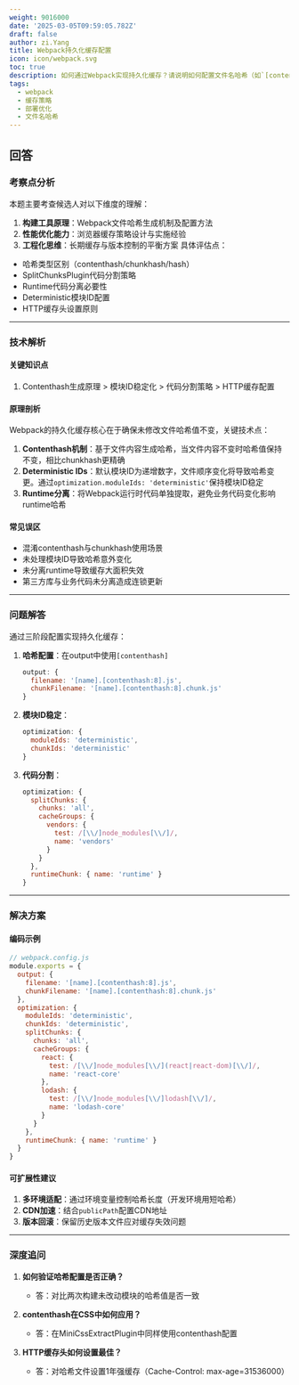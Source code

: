 ```yaml
---
weight: 9016000
date: '2025-03-05T09:59:05.782Z'
draft: false
author: zi.Yang
title: Webpack持久化缓存配置
icon: icon/webpack.svg
toc: true
description: 如何通过Webpack实现持久化缓存？请说明如何配置文件名哈希（如`[contenthash]`）以及如何设计缓存策略以提升用户二次加载速度。
tags:
  - webpack
  - 缓存策略
  - 部署优化
  - 文件名哈希
---
```


## 回答

### 考察点分析

本题主要考查候选人对以下维度的理解：

1. **构建工具原理**：Webpack文件哈希生成机制及配置方法
2. **性能优化能力**：浏览器缓存策略设计与实施经验
3. **工程化思维**：长期缓存与版本控制的平衡方案
具体评估点：

- 哈希类型区别（contenthash/chunkhash/hash）
- SplitChunksPlugin代码分割策略
- Runtime代码分离必要性
- Deterministic模块ID配置
- HTTP缓存头设置原则

---

### 技术解析

#### 关键知识点

1. Contenthash生成原理 > 模块ID稳定化 > 代码分割策略 > HTTP缓存配置

#### 原理剖析

Webpack的持久化缓存核心在于确保未修改文件哈希值不变，关键技术点：

1. **Contenthash机制**：基于文件内容生成哈希，当文件内容不变时哈希值保持不变，相比chunkhash更精确
2. **Deterministic IDs**：默认模块ID为递增数字，文件顺序变化将导致哈希变更。通过`optimization.moduleIds: 'deterministic'`保持模块ID稳定
3. **Runtime分离**：将Webpack运行时代码单独提取，避免业务代码变化影响runtime哈希

#### 常见误区

- 混淆contenthash与chunkhash使用场景
- 未处理模块ID导致哈希意外变化
- 未分离runtime导致缓存大面积失效
- 第三方库与业务代码未分离造成连锁更新

---

### 问题解答

通过三阶段配置实现持久化缓存：

1. **哈希配置**：在output中使用`[contenthash]`

   ```javascript
   output: {
     filename: '[name].[contenthash:8].js',
     chunkFilename: '[name].[contenthash:8].chunk.js'
   }
   ```

2. **模块ID稳定**：

   ```javascript
   optimization: {
     moduleIds: 'deterministic',
     chunkIds: 'deterministic'
   }
   ```

3. **代码分割**：

   ```javascript
   optimization: {
     splitChunks: {
       chunks: 'all',
       cacheGroups: {
         vendors: {
           test: /[\\/]node_modules[\\/]/,
           name: 'vendors'
         }
       }
     },
     runtimeChunk: { name: 'runtime' }
   }
   ```

---

### 解决方案

#### 编码示例

```javascript
// webpack.config.js
module.exports = {
  output: {
    filename: '[name].[contenthash:8].js',
    chunkFilename: '[name].[contenthash:8].chunk.js'
  },
  optimization: {
    moduleIds: 'deterministic',
    chunkIds: 'deterministic',
    splitChunks: {
      chunks: 'all',
      cacheGroups: {
        react: {
          test: /[\\/]node_modules[\\/](react|react-dom)[\\/]/,
          name: 'react-core'
        },
        lodash: {
          test: /[\\/]node_modules[\\/]lodash[\\/]/,
          name: 'lodash-core'
        }
      }
    },
    runtimeChunk: { name: 'runtime' }
  }
}
```

#### 可扩展性建议

1. **多环境适配**：通过环境变量控制哈希长度（开发环境用短哈希）
2. **CDN加速**：结合`publicPath`配置CDN地址
3. **版本回滚**：保留历史版本文件应对缓存失效问题

---

### 深度追问

1. **如何验证哈希配置是否正确？**
   - 答：对比两次构建未改动模块的哈希值是否一致

2. **contenthash在CSS中如何应用？**
   - 答：在MiniCssExtractPlugin中同样使用contenthash配置

3. **HTTP缓存头如何设置最佳？**
   - 答：对哈希文件设置1年强缓存（Cache-Control: max-age=31536000）
